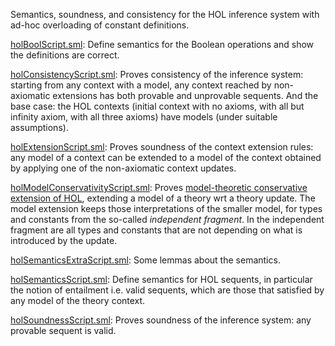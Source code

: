 Semantics, soundness, and consistency for the HOL inference system
with ad-hoc overloading of constant definitions.

[holBoolScript.sml](holBoolScript.sml):
Define semantics for the Boolean operations and show the definitions are
correct.

[holConsistencyScript.sml](holConsistencyScript.sml):
Proves consistency of the inference system: starting from any context with a
model, any context reached by non-axiomatic extensions has both provable and
unprovable sequents. And the base case: the HOL contexts (initial context
with no axioms, with all but infinity axiom, with all three axioms) have
models (under suitable assumptions).

[holExtensionScript.sml](holExtensionScript.sml):
Proves soundness of the context extension rules: any model of a context can
be extended to a model of the context obtained by applying one of the
non-axiomatic context updates.

[holModelConservativityScript.sml](holModelConservativityScript.sml):
Proves [model-theoretic conservative extension of
HOL](https://doi.org/10.1016/j.entcs.2018.10.009), extending a model of a
theory wrt a theory update. The model extension keeps those interpretations of
the smaller model, for types and constants from the so-called *independent
fragment*. In the independent fragment are all types and constants that are
not depending on what is introduced by the update.

[holSemanticsExtraScript.sml](holSemanticsExtraScript.sml):
Some lemmas about the semantics.

[holSemanticsScript.sml](holSemanticsScript.sml):
Define semantics for HOL sequents, in particular the notion of entailment
i.e. valid sequents, which are those that satisfied by any model of the
theory context.

[holSoundnessScript.sml](holSoundnessScript.sml):
Proves soundness of the inference system: any provable sequent is valid.
